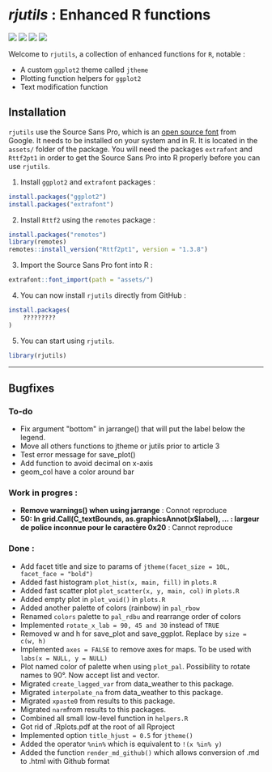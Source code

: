 ***rjutils*** : Enhanced R functions
================================================================================

![](https://img.shields.io/badge/life_cycle-maturing-blue)
![](https://img.shields.io/badge/release_version-0.1-blue)
![](https://img.shields.io/badge/docs-0%25-red)
![](https://img.shields.io/badge/tests-0%25-black)

Welcome to `rjutils`, a collection of enhanced functions for `R`, notable :

* A custom `ggplot2` theme called `jtheme`
* Plotting function helpers for `ggplot2`
* Text modification function


Installation
--------------------------------------------------------------------------------

`rjutils` use the Source Sans Pro, which is an [open source font](https://fonts.google.com/specimen/Source+Sans+Pro#standard-styles) from Google. It needs to be installed on your system and in R. It is located in the `assets/` folder of the package. You will need the packages `extrafont` and `Rttf2pt1` in order to get the Source Sans Pro into R properly before you can use `rjutils`.

1. Install `ggplot2` and `extrafont` packages :

```r
install.packages("ggplot2")
install.packages("extrafont")
```

2. Install `Rttf2` using the `remotes` package :

```r
install.packages("remotes")
library(remotes)
remotes::install_version("Rttf2pt1", version = "1.3.8")
```

3. Import the Source Sans Pro font into R :

```r
extrafont::font_import(path = "assets/")
```

4. You can now install `rjutils` directly from GitHub :

```r
install.packages(
    ?????????
)
```

5. You can start using `rjutils`.

```r
library(rjutils)
```

---

Bugfixes
--------------------------------------------------------------------------------


### To-do

- Fix argument "bottom" in jarrange() that will put the label below the legend.
- Move all others functions to jtheme or jutils prior to article 3
- Test error message for save_plot()
- Add function to avoid decimal on x-axis
- geom_col have a color around bar

### Work in progres :

- **Remove warnings() when using jarrange** : Connot reproduce
- **50: In grid.Call(C_textBounds, as.graphicsAnnot(x$label),  ... : largeur de police inconnue pour le caractère 0x20** : Cannot reproduce

### Done :

- Add facet title and size to params of `jtheme(facet_size = 10L, facet_face = "bold")`
- Added fast histogram `plot_hist(x, main, fill)`  in `plots.R`
- Added fast scatter plot `plot_scatter(x, y, main, col)` in `plots.R`
- Added empty plot in `plot_void()` in `plots.R`
- Added another palette of colors (rainbow) in `pal_rbow`
- Renamed `colors` palette to `pal_rdbu` and rearrange order of colors
- Implemented `rotate_x_lab = 90, 45 and 30` instead of `TRUE`
- Removed w and h for save_plot and save_ggplot. Replace by `size = c(w, h)`
- Implemented `axes = FALSE` to remove axes for maps. To be used with `labs(x = NULL, y = NULL)`
- Plot named color of palette when using `plot_pal`. Possibility to rotate names to 90°. Now accept list and vector.
- Migrated `create_lagged_var` from data_weather to this package.
- Migrated `interpolate_na` from data_weather to this package.
- Migrated `xpaste0` from results to this package.
- Migrated `narm`from results to this packages.
- Combined all small low-level function in `helpers.R`
- Got rid of .Rplots.pdf at the root of all Rproject
- Implemented option `title_hjust = 0.5` for `jtheme()` 
- Added the operator `%nin%` which is equivalent to `!(x %in% y)`
- Added the function `render_md_github()` which allows conversion of .md to .html with Github format
